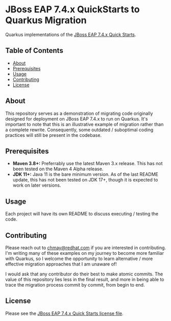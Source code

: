# JBoss EAP 7.4.x QuickStarts to Quarkus Migration

Quarkus implementations of the [JBoss EAP 7.4.x Quick Starts](https://github.com/jboss-developer/jboss-eap-quickstarts/).

## Table of Contents
- [About](#about)
- [Prerequisites](#prerequisites)
- [Usage](#usage)
- [Contributing](#contributing)
- [License](#license)

## About

This repository serves as a demonstration of migrating code originally designed for deployment on JBoss EAP 7.4.x to run on Quarkus. It's important to note that this is an illustrative example of migration rather than a complete rewrite. Consequently, some outdated / suboptimal coding practices will still be present in the codebase.

## Prerequisites

- **Maven 3.8+:** Preferrably use the latest Maven 3.x release. This has not been tested on the Maven 4 Alpha release.
- **JDK 11+:** Java 11 is the bare minimum version. As of the last README update, this has not been tested on JDK 17+, though it is expected to work on later versions.

## Usage

Each project will have its own README to discuss executing / testing the code.

## Contributing

Please reach out to chmay@redhat.com if you are interested in contributing. I'm writing many of these examples on my journey to become more familiar with Quarkus, so I welcome the opportunity to learn alternative / more effective migration approaches that I am unaware of!

I would ask that any contributor do their best to make atomic commits. The value of this repository lies less in the final result, and more in being able to trace the migration process commit by commit, from begin to end.

## License

Please see the [JBoss EAP 7.4.x Quick Starts license file](https://github.com/jboss-developer/jboss-eap-quickstarts/blob/7.4.x/LICENSE.txt).
